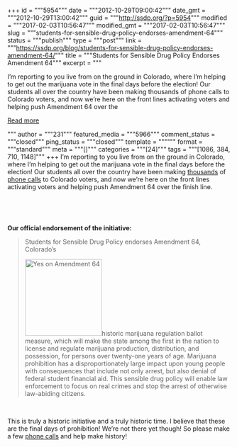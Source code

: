 +++
id = """5954"""
date = """2012-10-29T09:00:42"""
date_gmt = """2012-10-29T13:00:42"""
guid = """http://ssdp.org/?p=5954"""
modified = """2017-02-03T10:56:47"""
modified_gmt = """2017-02-03T10:56:47"""
slug = """students-for-sensible-drug-policy-endorses-amendment-64"""
status = """publish"""
type = """post"""
link = """https://ssdp.org/blog/students-for-sensible-drug-policy-endorses-amendment-64/"""
title = """Students for Sensible Drug Policy Endorses Amendment 64"""
excerpt = """<p>I&#8217;m reporting to you live from on the ground in Colorado, where I&#8217;m helping to get out the marijuana vote in the final days before the election! Our students all over the country have been making thousands of phone calls to Colorado voters, and now we&#8217;re here on the front lines activating voters and helping push Amendment 64 over the</p>
<div class="h10"></div>
<p><a class="more-link2 flat" href="https://ssdp.org/blog/students-for-sensible-drug-policy-endorses-amendment-64/">Read more</a></p>
"""
author = """231"""
featured_media = """5966"""
comment_status = """closed"""
ping_status = """closed"""
template = """"""
format = """standard"""
meta = """[]"""
categories = """[24]"""
tags = """[1086, 384, 710, 1148]"""
+++
I&#8217;m reporting to you live from on the ground in Colorado, where I&#8217;m helping to get out the marijuana vote in the final days before the election! Our students all over the country have been making <a title="Colorado Marijuana Legalization Phonebank Leaderboard" href="http://legalizecolorado.org/phonebank/leaderboard" target="_blank">thousands</a> of <a title="Colorado Marijuana Legalization Phonebank" href="http://legalizecolorado.org/" target="_blank">phone calls</a> to Colorado voters, and now we&#8217;re here on the front lines activating voters and helping push Amendment 64 over the finish line.

&nbsp;

&nbsp;

<strong>Our official endorsement of the initiative:</strong>
<blockquote>Students for Sensible Drug Policy endorses Amendment 64, Colorado’s

<img class="alignright  wp-image-5966" title="Yes on Amendment 64" src="/assets/2012/10/yes-on-64-300x300.jpeg" alt="Yes on Amendment 64" width="173" height="173" />historic marijuana regulation ballot measure, which will make the state among the first in the nation to license and regulate marijuana production, distribution, and possession, for persons over twenty-one years of age. Marijuana prohibition has a disproportionately large impact upon young people with consequences that include not only arrest, but also denial of federal student financial aid. This sensible drug policy will enable law enforcement to focus on real crimes and stop the arrest of otherwise law-abiding citizens.</blockquote>
&nbsp;

This is truly a historic initiative and a truly historic time. I believe that these are the final days of prohibition! We&#8217;re not there yet though! So please make a few <a title="Colorado Marijuana Legalization Phonebank" href="http://legalizecolorado.org/" target="_blank">phone calls</a> and help make history!
